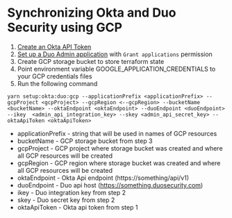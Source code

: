 # Synchronizing Okta and Duo Security using GCP

1. [Create an Okta API Token](https://developer.okta.com/docs/guides/create-an-api-token/create-the-token/)
2. [Set up a Duo Admin application](https://duo.com/docs/adminapi#first-steps) with `Grant applications` permission
3. Create GCP storage bucket to store terraform state
4. Point environment variable GOOGLE_APPLICATION_CREDENTIALS to your GCP credentials files
5. Run the following command
```
yarn setup:okta:duo:gcp --applicationPrefix <applicationPrefix> --gcpProject <gcpProject> --gcpRegion <--gcpRegion> --bucketName <bucketName> --oktaEndpoint <oktaEndpoint> --duoEndpoint <duoEndpoint> --ikey  <admin_api_integration_key> --skey <admin_api_secret_key> --oktaApiToken <oktaApiToken>
```
* applicationPrefix - string that will be used in names of GCP resources
* bucketName - GCP storage bucket from step 3
* gcpProject - GCP project where storage bucket was created and where all GCP resources will be created
* gcpRegion - GCP region where storage bucket was created and where all GCP resources will be created
* oktaEndpoint - Okta Api endpoint (https://something/api/v1)
* duoEndpoint - Duo api host (https://something.duosecurity.com)
* ikey - Duo integration key from step 2
* skey - Duo secret key from step 2
* oktaApiToken - Okta api token from step 1
